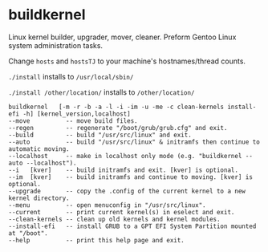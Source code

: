 # buildkernel
Linux kernel builder, upgrader, mover, cleaner. Preform Gentoo Linux system administration tasks.

Change ```hosts``` and ```hostsTJ``` to your machine's hostnames/thread counts.

```./install``` installs to ```/usr/local/sbin/```

```./install /other/location/``` installs to ```/other/location/```

```
buildkernel   [-m -r -b -a -l -i -im -u -me -c clean-kernels install-efi -h] [kernel_version,localhost]
--move          -- move build files.
--regen         -- regenerate "/boot/grub/grub.cfg" and exit.
--build         -- build "/usr/src/linux" and exit.
--auto          -- build "/usr/src/linux" & initramfs then continue to automatic moving.
--localhost     -- make in localhost only mode (e.g. "buildkernel --auto --localhost").
--i   [kver]    -- build initramfs and exit. [kver] is optional.
--im  [kver]    -- build initramfs and continue to moving. [kver] is optional.
--upgrade       -- copy the .config of the current kernel to a new kernel directory.
--menu          -- open menuconfig in "/usr/src/linux".
--current       -- print current kernel(s) in eselect and exit.
--clean-kernels -- clean up old kernels and kernel modules.
--install-efi   -- install GRUB to a GPT EFI System Partition mounted at "/boot".
--help          -- print this help page and exit.
```
